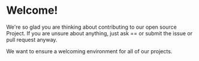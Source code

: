 # Welcome!
We're so glad you are thinking about contributing to our open source Project.
If you are unsure about anything, just ask == or submit  the issue or pull request anyway.

We want to ensure a welcoming environment for all of our projects.
